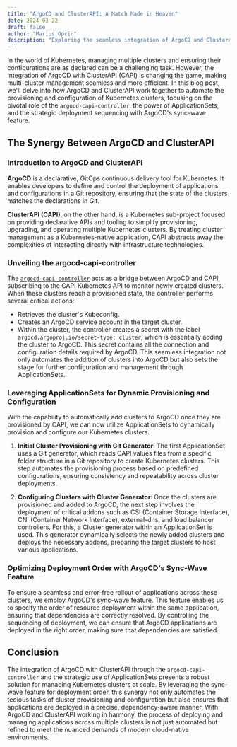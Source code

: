 ```yaml
---
title: "ArgoCD and ClusterAPI: A Match Made in Heaven"
date: 2024-03-22
draft: false
author: "Marius Oprin"
description: "Exploring the seamless integration of ArgoCD and ClusterAPI for Kubernetes cluster management."
---
```


In the world of Kubernetes, managing multiple clusters and ensuring their configurations are as declared can be a challenging task. However, the integration of ArgoCD with ClusterAPI (CAPI) is changing the game, making multi-cluster management seamless and more efficient. In this blog post, we'll delve into how ArgoCD and ClusterAPI work together to automate the provisioning and configuration of Kubernetes clusters, focusing on the pivotal role of the `argocd-capi-controller`, the power of ApplicationSets, and the strategic deployment sequencing with ArgoCD's sync-wave feature.

## The Synergy Between ArgoCD and ClusterAPI

### Introduction to ArgoCD and ClusterAPI

**ArgoCD** is a declarative, GitOps continuous delivery tool for Kubernetes. It enables developers to define and control the deployment of applications and configurations in a Git repository, ensuring that the state of the clusters matches the declarations in Git.

**ClusterAPI (CAPI)**, on the other hand, is a Kubernetes sub-project focused on providing declarative APIs and tooling to simplify provisioning, upgrading, and operating multiple Kubernetes clusters. By treating cluster management as a Kubernetes-native application, CAPI abstracts away the complexities of interacting directly with infrastructure technologies.

### Unveiling the argocd-capi-controller

The [`argocd-capi-controller`](https://github.com/CloudNative-Solutions/argocd-capi-controller) acts as a bridge between ArgoCD and CAPI, subscribing to the CAPI Kubernetes API to monitor newly created clusters. When these clusters reach a provisioned state, the controller performs several critical actions:
- Retrieves the cluster's Kubeconfig.
- Creates an ArgoCD service account in the target cluster.
- Within the cluster, the controller creates a secret with the label `argocd.argoproj.io/secret-type: cluster`, which is essentially adding the cluster to ArgoCD. This secret contains all the connection and configuration details required by ArgoCD.
This seamless integration not only automates the addition of clusters into ArgoCD but also sets the stage for further configuration and management through ApplicationSets.

### Leveraging ApplicationSets for Dynamic Provisioning and Configuration

With the capability to automatically add clusters to ArgoCD once they are provisioned by CAPI, we can now utilize ApplicationSets to dynamically provision and configure our Kubernetes clusters.

1. **Initial Cluster Provisioning with Git Generator**: The first ApplicationSet uses a Git generator, which reads CAPI values files from a specific folder structure in a Git repository to create Kubernetes clusters. This step automates the provisioning process based on predefined configurations, ensuring consistency and repeatability across cluster deployments.

2. **Configuring Clusters with Cluster Generator**: Once the clusters are provisioned and added to ArgoCD, the next step involves the deployment of critical addons such as CSI (Container Storage Interface), CNI (Container Network Interface), external-dns, and load balancer controllers. For this, a Cluster generator within an ApplicationSet is used. This generator dynamically selects the newly added clusters and deploys the necessary addons, preparing the target clusters to host various applications.

### Optimizing Deployment Order with ArgoCD's Sync-Wave Feature

To ensure a seamless and error-free rollout of applications across these clusters, we employ ArgoCD's sync-wave feature. This feature enables us to specify the order of resource deployment within the same application, ensuring that dependencies are correctly resolved. By controlling the sequencing of deployment, we can ensure that ArgoCD applications are deployed in the right order, making sure that dependencies are satisfied.

## Conclusion

The integration of ArgoCD with ClusterAPI through the `argocd-capi-controller` and the strategic use of ApplicationSets presents a robust solution for managing Kubernetes clusters at scale. By leveraging the sync-wave feature for deployment order, this synergy not only automates the tedious tasks of cluster provisioning and configuration but also ensures that applications are deployed in a precise, dependency-aware manner. With ArgoCD and ClusterAPI working in harmony, the process of deploying and managing applications across multiple clusters is not just automated but refined to meet the nuanced demands of modern cloud-native environments.